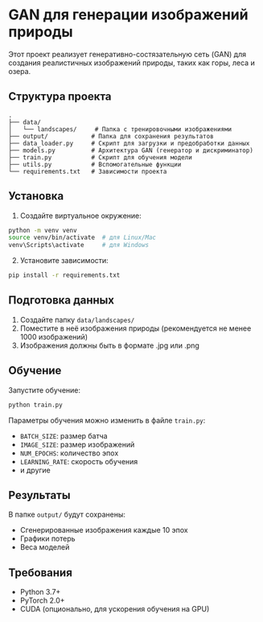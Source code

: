 # GAN для генерации изображений природы

Этот проект реализует генеративно-состязательную сеть (GAN) для создания реалистичных изображений природы, таких как горы, леса и озера.

## Структура проекта

```
.
├── data/
│   └── landscapes/     # Папка с тренировочными изображениями
├── output/            # Папка для сохранения результатов
├── data_loader.py     # Скрипт для загрузки и предобработки данных
├── models.py          # Архитектура GAN (генератор и дискриминатор)
├── train.py           # Скрипт для обучения модели
├── utils.py           # Вспомогательные функции
└── requirements.txt   # Зависимости проекта
```

## Установка

1. Создайте виртуальное окружение:
```bash
python -m venv venv
source venv/bin/activate  # для Linux/Mac
venv\Scripts\activate     # для Windows
```

2. Установите зависимости:
```bash
pip install -r requirements.txt
```

## Подготовка данных

1. Создайте папку `data/landscapes/`
2. Поместите в неё изображения природы (рекомендуется не менее 1000 изображений)
3. Изображения должны быть в формате .jpg или .png

## Обучение

Запустите обучение:
```bash
python train.py
```

Параметры обучения можно изменить в файле `train.py`:
- `BATCH_SIZE`: размер батча
- `IMAGE_SIZE`: размер изображений
- `NUM_EPOCHS`: количество эпох
- `LEARNING_RATE`: скорость обучения
- и другие

## Результаты

В папке `output/` будут сохранены:
- Сгенерированные изображения каждые 10 эпох
- Графики потерь
- Веса моделей

## Требования

- Python 3.7+
- PyTorch 2.0+
- CUDA (опционально, для ускорения обучения на GPU) 
